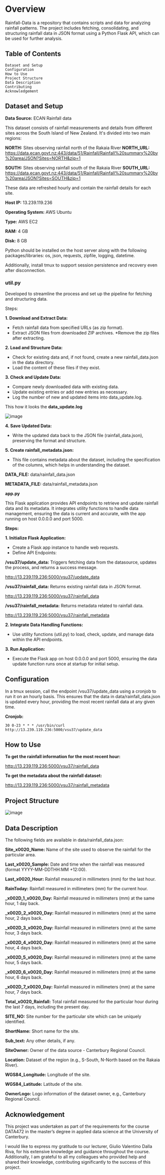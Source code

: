 # Overview
Rainfall-Data is a repository that contains scripts and data for analyzing rainfall patterns. The project includes fetching, consolidating, and structuring rainfall data in JSON format using a Python Flask API, which can be used for further analysis.

## Table of Contents

    Dataset and Setup
    Configuration
    How to Use
    Project Structure
    Data Description
    Contributing
    Acknowledgement

## Dataset and Setup

**Data Source:** ECAN Rainfall data

This dataset consists of rainfall measurements and details from different sites across the South Island of New Zealand. It's divided into two main regions:

**NORTH:** Sites observing rainfall north of the Rakaia River
**NORTH_URL:** https://data.ecan.govt.nz:443/data/51/Rainfall/Rainfall%20summary%20by%20area/JSON?Sites=NORTH&zip=1

**SOUTH:** Sites observing rainfall south of the Rakaia River
**SOUTH_URL:** https://data.ecan.govt.nz:443/data/51/Rainfall/Rainfall%20summary%20by%20area/JSON?Sites=SOUTH&zip=1

These data are refreshed hourly and contain the rainfall details for each site.

**Host IP:** 13.239.119.236

**Operating System:** AWS Ubuntu

**Type:** AWS EC2

**RAM:** 4 GB

**Disk:** 8 GB

Python should be installed on the host server along with the following packages/libraries: os, json, requests, zipfile, logging, datetime.

Additionally, install tmux to support session persistence and recovery even after disconnection.

### util.py
Developed to streamline the process and set up the pipeline for fetching and structuring data.

Steps:

**1.	Download and Extract Data:**
* Fetch rainfall data from specified URLs (as zip format).
* Extract JSON files from downloaded ZIP archives.
*Remove the zip files after extracting.

**2.	Load and Structure Data:**
* Check for existing data and, if not found, create a new rainfall_data.json in the data directory.
* Load the content of these files if they exist.

**3.	Check and Update Data:**
* Compare newly downloaded data with existing data.
* Update existing entries or add new entries as necessary.
* Log the number of new and updated items into data_update.log.
  
This how it looks the 
**data_update.log**

![image](https://github.com/Vajiranath/Rainfall-Data/assets/88283079/95b0b8ce-ceec-43a5-bc3a-b09896d4724e)


**4.	Save Updated Data:**
* Write the updated data back to the JSON file (rainfall_data.json), preserving the format and structure.

**5.	Create rainfall_metadata.json:**
* This file contains metadata about the dataset, including the specification of the columns, which helps in understanding the dataset.
  
**DATA_FILE:** data/rainfall_data.json

**METADATA_FILE:** data/rainfall_metadata.json


**app.py**

This Flask application provides API endpoints to retrieve and update rainfall data and its metadata. It integrates utility functions to handle data management, ensuring the data is current and accurate, with the app running on host 0.0.0.0 and port 5000.

**Steps:**

**1.	Initialize Flask Application:**
  * Create a Flask app instance to handle web requests.
  * Define API Endpoints:
    
**/vsu37/update_data:** Triggers fetching data from the datasource, updates the process, and returns a success message.

http://13.239.119.236:5000/vsu37/update_data

**/vsu37/rainfall_data:** Returns existing rainfall data in JSON format.

http://13.239.119.236:5000/vsu37/rainfall_data

**/vsu37/rainfall_metadata:** Returns metadata related to rainfall data.

http://13.239.119.236:5000/vsu37/rainfall_metadata

**2.	Integrate Data Handling Functions:**

  * Use utility functions (util.py) to load, check, update, and manage data within the API endpoints.

**3.	Run Application:**
   
  * Execute the Flask app on host 0.0.0.0 and port 5000, ensuring the data update function runs once at startup for initial setup.

## Configuration

In a tmux session, call the endpoint /vsu37/update_data using a cronjob to run it on an hourly basis. This ensures that the data in data/rainfall_data.json is updated every hour, providing the most recent rainfall data at any given time.

**Cronjob:**

`30 0-23 * * * /usr/bin/curl http://13.239.119.236:5000/vsu37/update_data`

## How to Use

**To get the rainfall information for the most recent hour:**

http://13.239.119.236:5000/vsu37/rainfall_data

**To get the metadata about the rainfall dataset:**

http://13.239.119.236:5000/vsu37/rainfall_metadata


## Project Structure

![image](https://github.com/Vajiranath/Rainfall-Data/assets/88283079/a4455b5e-0336-4ae8-9181-edefb70b5769)

## Data Description

The following fields are available in data/rainfall_data.json:

**Site_x0020_Name:** Name of the site used to observe the rainfall for the particular area.

**Last_x0020_Sample:** Date and time when the rainfall was measured (format YYYY-MM-DDTHH:MM
+12:00).

**Last_x0020_Hour:** Rainfall measured in millimeters (mm) for the last hour.

**RainToday:** Rainfall measured in millimeters (mm) for the current hour.

**_x002D_1_x0020_Day:** Rainfall measured in millimeters (mm) at the same hour, 1 day back.

**_x002D_2_x0020_Day:** Rainfall measured in millimeters (mm) at the same hour, 2 days back.

**_x002D_3_x0020_Day:** Rainfall measured in millimeters (mm) at the same hour, 3 days back.

**_x002D_4_x0020_Day:** Rainfall measured in millimeters (mm) at the same hour, 4 days back.

**_x002D_5_x0020_Day:** Rainfall measured in millimeters (mm) at the same hour, 5 days back.

**_x002D_6_x0020_Day:** Rainfall measured in millimeters (mm) at the same hour, 6 days back.

**_x002D_7_x0020_Day:** Rainfall measured in millimeters (mm) at the same hour, 7 days back.

**Total_x0020_Rainfall:** Total rainfall measured for the particular hour during the last 7 days, including the present day.

**SITE_NO:** Site number for the particular site which can be uniquely identified.

**ShortName:** Short name for the site.

**Sub_text:** Any other details, if any.

**SiteOwner:** Owner of the data source - Canterbury Regional Council.

**Location:** Dataset of the region (e.g., S-South, N-North based on the Rakaia River).

**WGS84_Longitude:** Longitude of the site.

**WGS84_Latitude:** Latitude of the site.

**OwnerLogo:** Logo information of the dataset owner, e.g., Canterbury Regional Council.

## Acknowledgement

This project was undertaken as part of the requirements for the course DATA472 in the master’s degree in applied data science at the University of Canterbury.

I would like to express my gratitude to our lecturer, Giulio Valentino Dalla Riva, for his extensive knowledge and guidance throughout the course. Additionally, I am grateful to all my colleagues who provided help and shared their knowledge, contributing significantly to the success of this project.

















